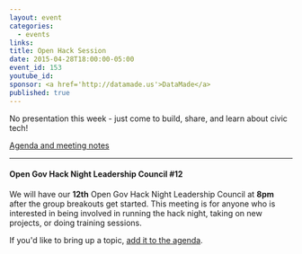 ```yaml
---
layout: event
categories: 
  - events
links:
title: Open Hack Session
date: 2015-04-28T18:00:00-05:00
event_id: 153   
youtube_id: 
sponsor: <a href='http://datamade.us'>DataMade</a>
published: true
---
```


No presentation this week - just come to build, share, and learn about civic tech!

[Agenda and meeting notes](https://docs.google.com/document/d/1V7J38XFIbZRRKEKBASC0lidkfiYqEmfDmibFU0nKufE/edit#)

---

#### Open Gov Hack Night Leadership Council #12

We will have our **12th** Open Gov Hack Night Leadership Council at **8pm** after the group breakouts get started. This meeting is for anyone who is interested in being involved in running the hack night, taking on new projects, or doing training sessions. 

If you'd like to bring up a topic, [add it to the agenda](https://docs.google.com/document/d/1hzpIQ-gIC-d5xg6oJ_TLFtluUezKSUQi_kePCXxedU0/edit#).